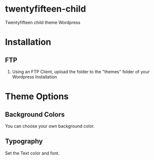 # twentyfifteen-child
Twentyfifteen child theme Wordpress

# Installation #
## FTP ##
1. Using an FTP Client, upload the folder to the "themes" folder of your Wordpress Installation

# Theme Options #
## Background Colors ##
You can choose your own background color.

## Typography ##
Set the Text color and font.

